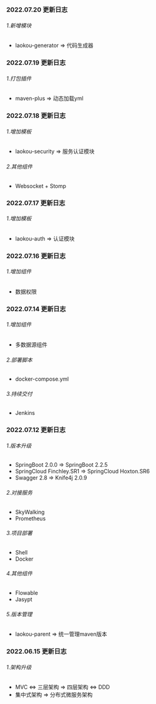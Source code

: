 ### 2022.07.20 更新日志
###### 1.新增模块
* laokou-generator => 代码生成器

### 2022.07.19 更新日志
###### 1.打包插件
* maven-plus => 动态加载yml

### 2022.07.18 更新日志
###### 1.增加模板
* laokou-security => 服务认证模块

###### 2.其他组件
* Websocket + Stomp

### 2022.07.17 更新日志
###### 1.增加模板
* laokou-auth => 认证模块

### 2022.07.16 更新日志
###### 1.增加组件
* 数据权限

### 2022.07.14 更新日志
###### 1.增加组件
* 多数据源组件

###### 2.部署脚本
* docker-compose.yml

###### 3.持续交付
* Jenkins

### 2022.07.12 更新日志
###### 1.版本升级
* SpringBoot 2.0.0 => SpringBoot 2.2.5
* SpringCloud Finchley.SR1 => SpringCloud Hoxton.SR6
* Swagger 2.8 => Knife4j 2.0.9
###### 2.对接服务
* SkyWalking
* Prometheus

###### 3.项目部署
* Shell
* Docker

###### 4.其他组件
* Flowable
* Jasypt

###### 5.版本管理
* laokou-parent => 统一管理maven版本

### 2022.06.15 更新日志
###### 1.架构升级
* MVC <=> 三层架构 => 四层架构 <=> DDD
* 集中式架构 => 分布式微服务架构
